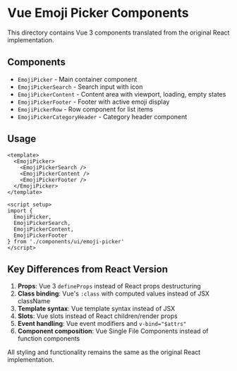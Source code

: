 # Vue Emoji Picker Components

This directory contains Vue 3 components translated from the original React implementation.

## Components

- `EmojiPicker` - Main container component
- `EmojiPickerSearch` - Search input with icon
- `EmojiPickerContent` - Content area with viewport, loading, empty states
- `EmojiPickerFooter` - Footer with active emoji display
- `EmojiPickerRow` - Row component for list items
- `EmojiPickerCategoryHeader` - Category header component

## Usage

```vue
<template>
  <EmojiPicker>
    <EmojiPickerSearch />
    <EmojiPickerContent />
    <EmojiPickerFooter />
  </EmojiPicker>
</template>

<script setup>
import {
  EmojiPicker,
  EmojiPickerSearch,
  EmojiPickerContent,
  EmojiPickerFooter
} from './components/ui/emoji-picker'
</script>
```

## Key Differences from React Version

1. **Props**: Vue 3 `defineProps` instead of React props destructuring
2. **Class binding**: Vue's `:class` with computed values instead of JSX className
3. **Template syntax**: Vue template syntax instead of JSX
4. **Slots**: Vue slots instead of React children/render props
5. **Event handling**: Vue event modifiers and `v-bind="$attrs"`
6. **Component composition**: Vue Single File Components instead of function components

All styling and functionality remains the same as the original React implementation.
